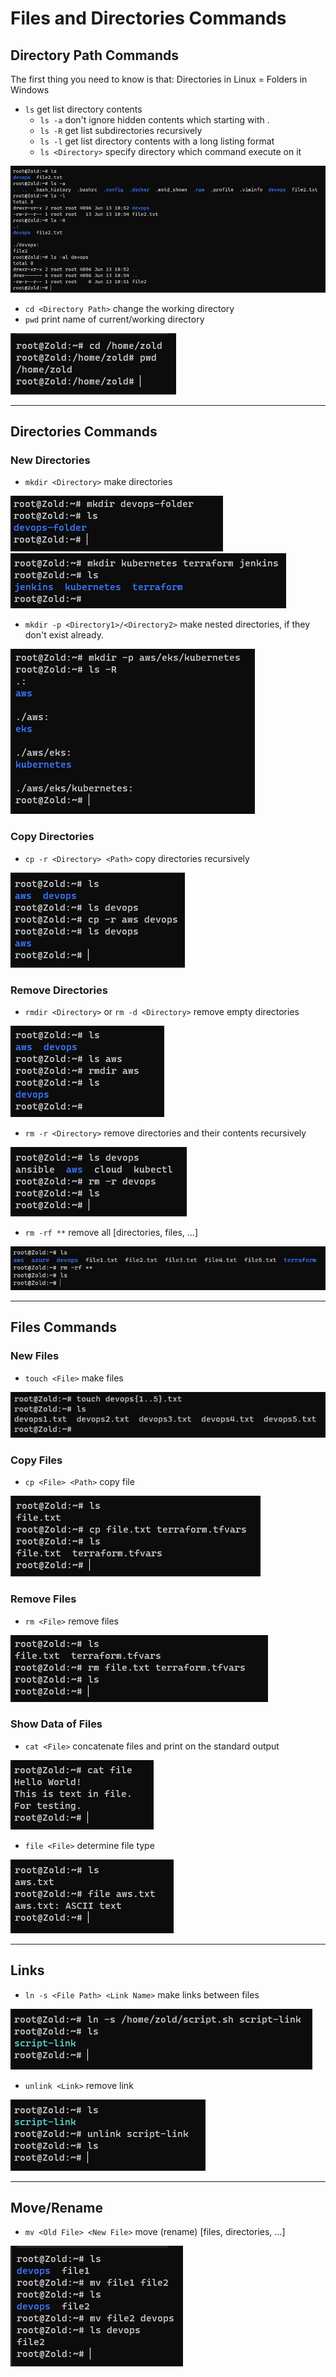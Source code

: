 # Files and Directories Commands

## Directory Path Commands

The first thing you need to know is that: Directories in Linux = Folders in Windows

* `ls` get list directory contents
  * `ls -a` don't ignore hidden contents which starting with .
  * `ls -R` get list subdirectories recursively
  * `ls -l` get list directory contents with a long listing format
  * `ls <Directory>` specify directory which command execute on it

![ls](./images/ls-1.png)

* `cd <Directory Path>` change the working directory
* `pwd` print name of current/working directory

![pwd](./images/pwd-1.png)

***

## Directories Commands

### New Directories

* `mkdir <Directory>` make directories

![mkdir](./images/mkdir-1.png)
![mkdir](./images/mkdir-2.png)

* `mkdir -p <Directory1>/<Directory2>` make nested directories, if they don't exist already.

![mkdir](./images/mkdir-3.png)

### Copy Directories

* `cp -r <Directory> <Path>` copy directories recursively

![cp](./images/cp-1.png)

### Remove Directories

* `rmdir <Directory>` or `rm -d <Directory>` remove empty directories

![rm](./images/rm-1.png)

* `rm -r <Directory>` remove directories and their contents recursively

![rm](./images/rm-2.png)

* `rm -rf **` remove all [directories, files, ...]

![rm](./images/rm-3.png)

***

## Files Commands

### New Files

* `touch <File>` make files

![touch](./images/touch-1.png)

### Copy Files

* `cp <File> <Path>` copy file

![cp](./images/cp-2.png)

### Remove Files

* `rm <File>` remove files

![rm](./images/rm-4.png)

### Show Data of Files

* `cat <File>` concatenate files and print on the standard output

![cat](./images/cat-1.png)

* `file <File>` determine file type

![file](./images/file-1.png)

***

## Links

* `ln -s <File Path> <Link Name>` make links between files

![ln](./images/ln-1.png)

* `unlink <Link>` remove link

![unlink](./images/unlink-1.png)

***

## Move/Rename

* `mv <Old File> <New File>` move (rename) [files, directories, ...]

![mv](./images/mv-1.png)

